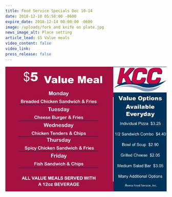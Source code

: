 ```yaml
---
title: Food Service Specials Dec 10-14
date: 2018-12-10 05:58:00 -0600
expire_date: 2018-12-14 00:00:00 -0600
image: /uploads/fork and knife on plate.jpg
news_image_alt: Place setting
article_lead: $5 Value meals
video_content: false
video_link:
press_release: false
---
```


![](/uploads/12--10--14---2018-value-menu-dec-10-14.jpg)